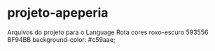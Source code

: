 # projeto-apeperia
Arquivos do projeto para o Language Rota
cores
roxo-escuro 593556
BF94BB
 background-color: #c59aae;